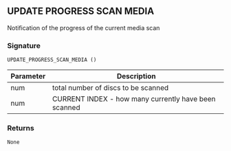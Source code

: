 ## UPDATE PROGRESS SCAN MEDIA

Notification of the progress of the current media scan


### Signature

`UPDATE_PROGRESS_SCAN_MEDIA ()`


| Parameter | Description |
| --- | --- |
| num | total number of discs to be scanned |
| num | CURRENT INDEX - how many currently have been scanned |


### Returns

`None`